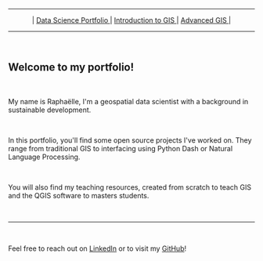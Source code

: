 
--- 
<center>

| [Data Science Portfolio ](https://raphaelleroffo.github.io/portfolio/) | [ Introduction to GIS ](https://raphaelleroffo.github.io/intro-to-gis) | [ Advanced GIS ](https://raphaelleroffo.github.io/advanced-gis)| 

</center>

---

&nbsp;
## Welcome to my portfolio!

&nbsp;

My name is Raphaëlle, I'm a geospatial data scientist with a background in sustainable development.

&nbsp;

In this portfolio, you'll find some open source projects I've worked on. They range from traditional GIS to interfacing using Python Dash or Natural Language Processing.

&nbsp;

You will also find my teaching resources, created from scratch to teach GIS and the QGIS software to masters students.

&nbsp;

---

&nbsp;

Feel free to reach out on [LinkedIn](https://www.linkedin.com/in/raphaelle-roffo/) or to visit my [GitHub](https://github.com/raphaelleroffo/)!